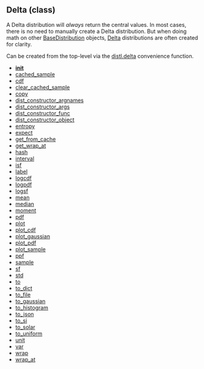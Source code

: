 ## Delta (class)


A Delta distribution will _always_ return the central values.  In most cases,
there is no need to manually create a Delta distribution.  But when doing
math on other [BaseDistribution](BaseDistribution.md) objects, [Delta](Delta.md) distributions are often
created for clarity.

Can be created from the top-level via the [distl.delta](distl.delta.md) convenience function.



* [__init__](Delta.__init__.md)
* [cached_sample](Delta.cached_sample.md)
* [cdf](Delta.cdf.md)
* [clear_cached_sample](Delta.clear_cached_sample.md)
* [copy](Delta.copy.md)
* [dist_constructor_argnames](Delta.dist_constructor_argnames.md)
* [dist_constructor_args](Delta.dist_constructor_args.md)
* [dist_constructor_func](Delta.dist_constructor_func.md)
* [dist_constructor_object](Delta.dist_constructor_object.md)
* [entropy](Delta.entropy.md)
* [expect](Delta.expect.md)
* [get_from_cache](Delta.get_from_cache.md)
* [get_wrap_at](Delta.get_wrap_at.md)
* [hash](Delta.hash.md)
* [interval](Delta.interval.md)
* [isf](Delta.isf.md)
* [label](Delta.label.md)
* [logcdf](Delta.logcdf.md)
* [logpdf](Delta.logpdf.md)
* [logsf](Delta.logsf.md)
* [mean](Delta.mean.md)
* [median](Delta.median.md)
* [moment](Delta.moment.md)
* [pdf](Delta.pdf.md)
* [plot](Delta.plot.md)
* [plot_cdf](Delta.plot_cdf.md)
* [plot_gaussian](Delta.plot_gaussian.md)
* [plot_pdf](Delta.plot_pdf.md)
* [plot_sample](Delta.plot_sample.md)
* [ppf](Delta.ppf.md)
* [sample](Delta.sample.md)
* [sf](Delta.sf.md)
* [std](Delta.std.md)
* [to](Delta.to.md)
* [to_dict](Delta.to_dict.md)
* [to_file](Delta.to_file.md)
* [to_gaussian](Delta.to_gaussian.md)
* [to_histogram](Delta.to_histogram.md)
* [to_json](Delta.to_json.md)
* [to_si](Delta.to_si.md)
* [to_solar](Delta.to_solar.md)
* [to_uniform](Delta.to_uniform.md)
* [unit](Delta.unit.md)
* [var](Delta.var.md)
* [wrap](Delta.wrap.md)
* [wrap_at](Delta.wrap_at.md)
